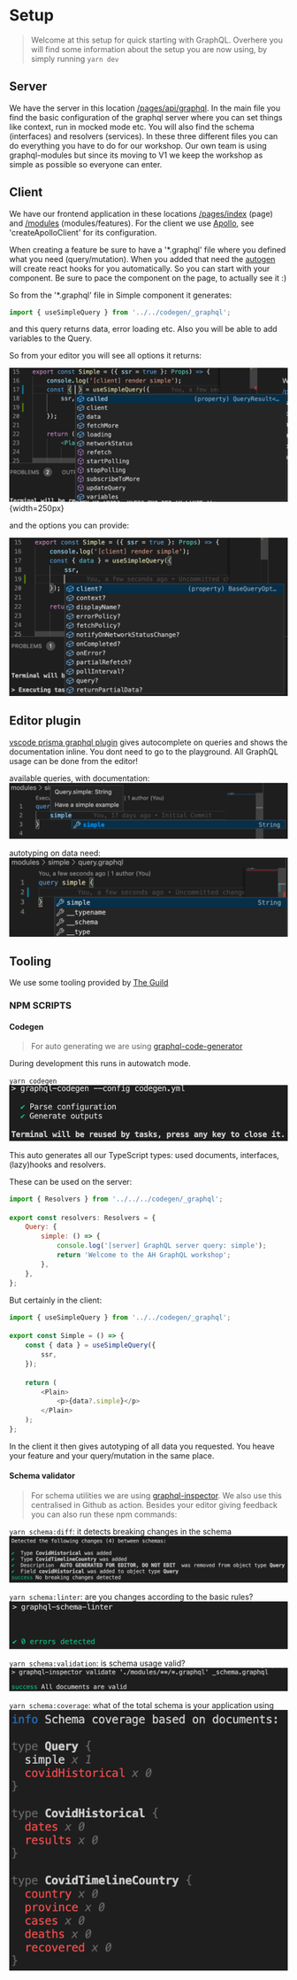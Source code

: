 # Setup

> Welcome at this setup for quick starting with GraphQL. Overhere you will find some information about the setup you are now using, by simply running `yarn dev`

## Server

We have the server in this location [/pages/api/graphql](/pages/api/graphql). In the main file you find the basic configuration of the graphql server where you can set things like context, run in mocked mode etc.
You will also find the schema (interfaces) and resolvers (services). In these three different files you can do everything you have to do for our workshop. Our own team is using graphql-modules but since its moving to V1 we keep the workshop as simple as possible so everyone can enter.

## Client

We have our frontend application in these locations [/pages/index](/pages/index.tsx) (page) and [/modules](/modules) (modules/features). For the client we use [Apollo](/lib/apollo.tsx), see 'createApolloClient' for its configuration.

When creating a feature be sure to have a '\*.graphql' file where you defined what you need (query/mutation). When you added that need the [autogen](####-Codegen) will create react hooks for you automatically. So you can start with your component.
Be sure to pace the component on the page, to actually see it :)

So from the '\*.graphql' file in Simple component it generates:

```js
import { useSimpleQuery } from '../../codegen/_graphql';
```

and this query returns data, error loading etc. Also you will be able to add variables to the Query.

So from your editor you will see all options it returns:

![](./hooks-1.png){width=250px}

and the options you can provide:

![](./hooks-2.png)

## Editor plugin

[vscode prisma graphql plugin](https://marketplace.visualstudio.com/items?itemName=Prisma.vscode-graphql) gives autocomplete on queries and shows the documentation inline. You dont need to go to the playground. All GraphQL usage can be done from the editor!

available queries, with documentation:
![](./editor-plugin-2.png)

autotyping on data need:
![](./editor-plugin-1.png)

## Tooling

We use some tooling provided by [The Guild](https://medium.com/the-guild)

### NPM SCRIPTS

#### Codegen

> For auto generating we are using [graphql-code-generator](https://graphql-code-generator.com/)

During development this runs in autowatch mode.

`yarn codegen`
![](./codegen.png)

This auto generates all our TypeScript types: used documents, interfaces, (lazy)hooks and resolvers.

These can be used on the server:

```js
import { Resolvers } from '../../../codegen/_graphql';

export const resolvers: Resolvers = {
    Query: {
        simple: () => {
            console.log('[server] GraphQL server query: simple');
            return 'Welcome to the AH GraphQL workshop';
        },
    },
};
```

But certainly in the client:

```js
import { useSimpleQuery } from '../../codegen/_graphql';

export const Simple = () => {
    const { data } = useSimpleQuery({
        ssr,
    });

    return (
        <Plain>
            <p>{data?.simple}</p>
        </Plain>
    );
};
```

In the client it then gives autotyping of all data you requested. You heave your feature and your query/mutation in the same place.

#### Schema validator

> For schema utilities we are using [graphql-inspector](https://graphql-inspector.com/). We also use this centralised in Github as action. Besides your editor giving feedback you can also run these npm commands:

`yarn schema:diff`: it detects breaking changes in the schema
![](./schema-changes.png)

`yarn schema:linter`: are you changes according to the basic rules?
![](./schema-linter.png)

`yarn schema:validation`: is schema usage valid?
![](./schema-validation.png)

`yarn schema:coverage`: what of the total schema is your application using
![](./schema-coverage.png)
